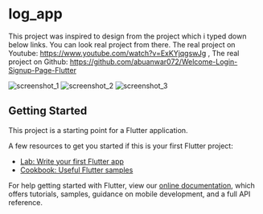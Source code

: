 # log_app

This project was inspired to design from the project which i typed down below links. You can look real project from there.
The real project on Youtube: https://www.youtube.com/watch?v=ExKYjqgswJg ,
The real project on Github: https://github.com/abuanwar072/Welcome-Login-Signup-Page-Flutter

![screenshot_1](https://user-images.githubusercontent.com/94011744/146552241-30a0e13f-6bb9-442a-a048-7661081874a4.png)
![screenshot_2](https://user-images.githubusercontent.com/94011744/146552248-90978911-40a9-42b3-ac9c-c820130f004c.png)
![screenshot_3](https://user-images.githubusercontent.com/94011744/146552259-c9a2780c-a84a-49fe-8d5a-21541b82565d.png)


## Getting Started

This project is a starting point for a Flutter application.

A few resources to get you started if this is your first Flutter project:

- [Lab: Write your first Flutter app](https://flutter.dev/docs/get-started/codelab)
- [Cookbook: Useful Flutter samples](https://flutter.dev/docs/cookbook)

For help getting started with Flutter, view our
[online documentation](https://flutter.dev/docs), which offers tutorials,
samples, guidance on mobile development, and a full API reference.
